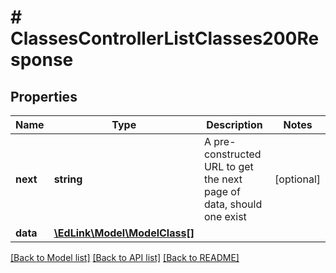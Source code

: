 # # ClassesControllerListClasses200Response

## Properties

Name | Type | Description | Notes
------------ | ------------- | ------------- | -------------
**next** | **string** | A pre-constructed URL to get the next page of data, should one exist | [optional]
**data** | [**\EdLink\Model\ModelClass[]**](ModelClass.md) |  |

[[Back to Model list]](../../README.md#models) [[Back to API list]](../../README.md#endpoints) [[Back to README]](../../README.md)
